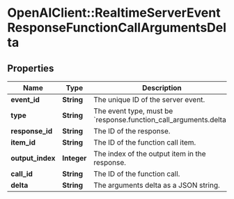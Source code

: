# OpenAIClient::RealtimeServerEventResponseFunctionCallArgumentsDelta

## Properties
Name | Type | Description | Notes
------------ | ------------- | ------------- | -------------
**event_id** | **String** | The unique ID of the server event. | 
**type** | **String** | The event type, must be &#x60;response.function_call_arguments.delta&#x60;.  | 
**response_id** | **String** | The ID of the response. | 
**item_id** | **String** | The ID of the function call item. | 
**output_index** | **Integer** | The index of the output item in the response. | 
**call_id** | **String** | The ID of the function call. | 
**delta** | **String** | The arguments delta as a JSON string. | 


